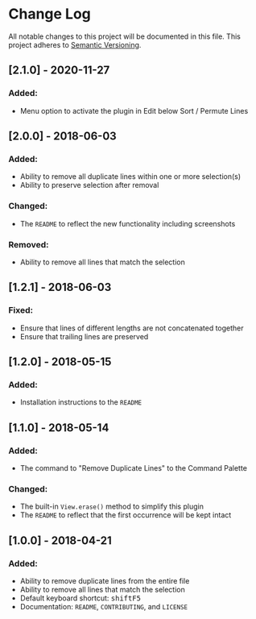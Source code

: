 # Change Log
All notable changes to this project will be documented in this file.
This project adheres to [Semantic Versioning](http://semver.org/).

## [2.1.0] - 2020-11-27
### Added:
- Menu option to activate the plugin in Edit below Sort / Permute Lines

## [2.0.0] - 2018-06-03
### Added:
- Ability to remove all duplicate lines within one or more selection(s)
- Ability to preserve selection after removal

### Changed:
- The `README` to reflect the new functionality including screenshots

### Removed:
- Ability to remove all lines that match the selection

## [1.2.1] - 2018-06-03
### Fixed:
- Ensure that lines of different lengths are not concatenated together
- Ensure that trailing lines are preserved

## [1.2.0] - 2018-05-15
### Added:
- Installation instructions to the `README`

## [1.1.0] - 2018-05-14
### Added:
- The command to "Remove Duplicate Lines" to the Command Palette

### Changed:
- The built-in `View.erase()` method to simplify this plugin
- The `README` to reflect that the first occurrence will be kept intact

## [1.0.0] - 2018-04-21
### Added:
- Ability to remove duplicate lines from the entire file
- Ability to remove all lines that match the selection
- Default keyboard shortcut: <kbd>shift</kbd><kbd>F5</kbd>
- Documentation: `README`, `CONTRIBUTING`, and `LICENSE`
